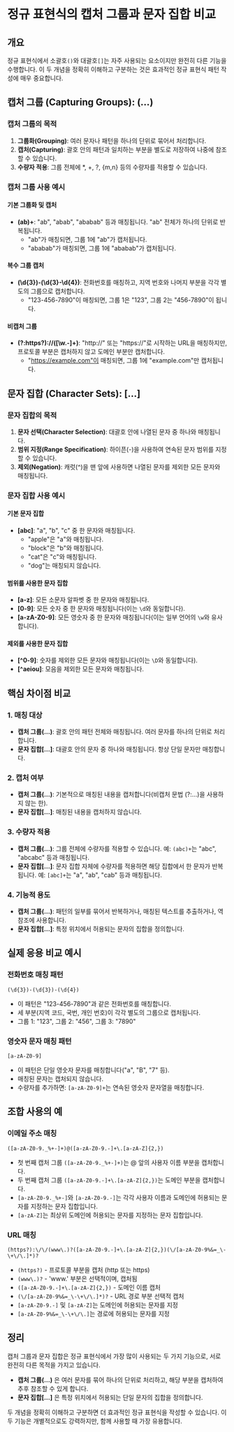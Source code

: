 # 정규 표현식의 캡처 그룹과 문자 집합 비교

## 개요
정규 표현식에서 소괄호`()`와 대괄호`[]`는 자주 사용되는 요소이지만 완전히 다른 기능을 수행합니다. 이 두 개념을 정확히 이해하고 구분하는 것은 효과적인 정규 표현식 패턴 작성에 매우 중요합니다.

## 캡처 그룹 (Capturing Groups): (...)

### 캡처 그룹의 목적
1. **그룹화(Grouping)**: 여러 문자나 패턴을 하나의 단위로 묶어서 처리합니다.
2. **캡처(Capturing)**: 괄호 안의 패턴과 일치하는 부분을 별도로 저장하여 나중에 참조할 수 있습니다.
3. **수량자 적용**: 그룹 전체에 *, +, ?, {m,n} 등의 수량자를 적용할 수 있습니다.

### 캡처 그룹 사용 예시

#### 기본 그룹화 및 캡처
- **(ab)+**: "ab", "abab", "ababab" 등과 매칭됩니다. "ab" 전체가 하나의 단위로 반복됩니다.
  - "ab"가 매칭되면, 그룹 1에 "ab"가 캡처됩니다.
  - "ababab"가 매칭되면, 그룹 1에 "ababab"가 캡처됩니다.

#### 복수 그룹 캡처
- **(\d{3})-(\d{3}-\d{4})**: 전화번호를 매칭하고, 지역 번호와 나머지 부분을 각각 별도의 그룹으로 캡처합니다.
  - "123-456-7890"이 매칭되면, 그룹 1은 "123", 그룹 2는 "456-7890"이 됩니다.

#### 비캡처 그룹
- **(?:https?)://([\w.-]+)**: "http://" 또는 "https://"로 시작하는 URL을 매칭하지만, 프로토콜 부분은 캡처하지 않고 도메인 부분만 캡처합니다.
  - "https://example.com"이 매칭되면, 그룹 1에 "example.com"만 캡처됩니다.

## 문자 집합 (Character Sets): [...]

### 문자 집합의 목적
1. **문자 선택(Character Selection)**: 대괄호 안에 나열된 문자 중 하나와 매칭됩니다.
2. **범위 지정(Range Specification)**: 하이픈(-)을 사용하여 연속된 문자 범위를 지정할 수 있습니다.
3. **제외(Negation)**: 캐럿(^)을 맨 앞에 사용하면 나열된 문자를 제외한 모든 문자와 매칭됩니다.

### 문자 집합 사용 예시

#### 기본 문자 집합
- **[abc]**: "a", "b", "c" 중 한 문자와 매칭됩니다.
  - "apple"은 "a"와 매칭됩니다.
  - "block"은 "b"와 매칭됩니다.
  - "cat"은 "c"와 매칭됩니다.
  - "dog"는 매칭되지 않습니다.

#### 범위를 사용한 문자 집합
- **[a-z]**: 모든 소문자 알파벳 중 한 문자와 매칭됩니다.
- **[0-9]**: 모든 숫자 중 한 문자와 매칭됩니다(이는 `\d`와 동일합니다).
- **[a-zA-Z0-9]**: 모든 영숫자 중 한 문자와 매칭됩니다(이는 일부 언어의 `\w`와 유사합니다).

#### 제외를 사용한 문자 집합
- **[^0-9]**: 숫자를 제외한 모든 문자와 매칭됩니다(이는 `\D`와 동일합니다).
- **[^aeiou]**: 모음을 제외한 모든 문자와 매칭됩니다.

## 핵심 차이점 비교

### 1. 매칭 대상
- **캡처 그룹(...)**: 괄호 안의 패턴 전체와 매칭됩니다. 여러 문자를 하나의 단위로 처리합니다.
- **문자 집합[...]**: 대괄호 안의 문자 중 하나와 매칭됩니다. 항상 단일 문자만 매칭합니다.

### 2. 캡처 여부
- **캡처 그룹(...)**: 기본적으로 매칭된 내용을 캡처합니다(비캡처 문법 (?:...)을 사용하지 않는 한).
- **문자 집합[...]**: 매칭된 내용을 캡처하지 않습니다.

### 3. 수량자 적용
- **캡처 그룹(...)**: 그룹 전체에 수량자를 적용할 수 있습니다. 예: `(abc)+`는 "abc", "abcabc" 등과 매칭됩니다.
- **문자 집합[...]**: 문자 집합 자체에 수량자를 적용하면 해당 집합에서 한 문자가 반복됩니다. 예: `[abc]+`는 "a", "ab", "cab" 등과 매칭됩니다.

### 4. 기능적 용도
- **캡처 그룹(...)**: 패턴의 일부를 묶어서 반복하거나, 매칭된 텍스트를 추출하거나, 역참조에 사용합니다.
- **문자 집합[...]**: 특정 위치에서 허용되는 문자의 집합을 정의합니다.

## 실제 응용 비교 예시

### 전화번호 매칭 패턴
```
(\d{3})-(\d{3})-(\d{4})
```
- 이 패턴은 "123-456-7890"과 같은 전화번호를 매칭합니다.
- 세 부분(지역 코드, 국번, 개인 번호)이 각각 별도의 그룹으로 캡처됩니다.
- 그룹 1: "123", 그룹 2: "456", 그룹 3: "7890"

### 영숫자 문자 매칭 패턴
```
[a-zA-Z0-9]
```
- 이 패턴은 단일 영숫자 문자를 매칭합니다("a", "B", "7" 등).
- 매칭된 문자는 캡처되지 않습니다.
- 수량자를 추가하면: `[a-zA-Z0-9]+`는 연속된 영숫자 문자열을 매칭합니다.

## 조합 사용의 예

### 이메일 주소 매칭
```
([a-zA-Z0-9._%+-]+)@([a-zA-Z0-9.-]+\.[a-zA-Z]{2,})
```
- 첫 번째 캡처 그룹 `([a-zA-Z0-9._%+-]+)`는 @ 앞의 사용자 이름 부분을 캡처합니다.
- 두 번째 캡처 그룹 `([a-zA-Z0-9.-]+\.[a-zA-Z]{2,})`는 도메인 부분을 캡처합니다.
- `[a-zA-Z0-9._%+-]`와 `[a-zA-Z0-9.-]`는 각각 사용자 이름과 도메인에 허용되는 문자를 지정하는 문자 집합입니다.
- `[a-zA-Z]`는 최상위 도메인에 허용되는 문자를 지정하는 문자 집합입니다.

### URL 매칭
```
(https?):\/\/(www\.)?([a-zA-Z0-9.-]+\.[a-zA-Z]{2,})(\/[a-zA-Z0-9%&=_\-\+\/\.]*)?
```
- `(https?)` - 프로토콜 부분을 캡처 (http 또는 https)
- `(www\.)?` - 'www.' 부분은 선택적이며, 캡처됨
- `([a-zA-Z0-9.-]+\.[a-zA-Z]{2,})` - 도메인 이름 캡처
- `(\/[a-zA-Z0-9%&=_\-\+\/\.]*)?` - URL 경로 부분 선택적 캡처
- `[a-zA-Z0-9.-]` 및 `[a-zA-Z]`는 도메인에 허용되는 문자를 지정
- `[a-zA-Z0-9%&=_\-\+\/\.]`는 경로에 허용되는 문자를 지정

## 정리

캡처 그룹과 문자 집합은 정규 표현식에서 가장 많이 사용되는 두 가지 기능으로, 서로 완전히 다른 목적을 가지고 있습니다. 

- **캡처 그룹(...)** 은 여러 문자를 묶어 하나의 단위로 처리하고, 해당 부분을 캡처하여 추후 참조할 수 있게 합니다.
- **문자 집합[...]** 은 특정 위치에서 허용되는 단일 문자의 집합을 정의합니다.

두 개념을 정확히 이해하고 구분하면 더 효과적인 정규 표현식을 작성할 수 있습니다. 이 두 기능은 개별적으로도 강력하지만, 함께 사용할 때 가장 유용합니다.

